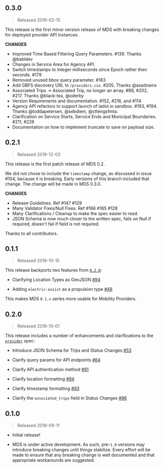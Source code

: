 ## 0.3.0 

> Released 2019-02-15

This release is the first minor version release of MDS with breaking changes for deployed provider API instances. 

**CHANGES** 

* Improved Time Based Filtering Query Parameters. #139. Thanks @babldev 
* Changes in Service Area for Agency API. 
* Switch timestamps to Integer milliseconds since Epoch rather then seconds. #179
* Removed unused bbox query parameter. #183
* Add GBFS discovery URL to `/providers.csv`. #205. Thanks @asadowns
* Associated Trips -> Associated Trip, no longer an array. #88, #202, #217. Thanks @black-tea, @oderby
* Version Requirements and documentation. #152, #216, and #114 
* Agency API refactors to support launch of ladot.io sandbox. #193, #194. Thanks @toddapetersen, @sebdiem, @cttengsfmta. 
* Clarification on Service Starts, Service Ends and Municipal Boundaries. #211, #226 
* Documentation on how to implement truncate to save on payload size. 

## 0.2.1

> Released 2018-12-03

This release is the first patch release of MDS 0.2. 

We did not chose to include the `timestamp` change, as discussed in issue #104, because it is breaking. Early versions of this branch included that change. The change will be made in MDS 0.3.0. 

**CHANGES**

* Release Guidelines. Ref  #147 #129 
* Many Validator Fixes/Null Fixes. Ref #166 #165 #128 
* Many Clarifications / Cleanup to make the spec easier to read. 
* JSON Schema is now much closer to the written spec, fails on Null if required, doesn't fail if field is not required. 

Thanks to all contributors. 

## 0.1.1

> Released 2018-10-15

This release backports two features from [`0.2.0`](https://github.com/CityOfLosAngeles/mobility-data-specification/releases/tag/0.2.0):

* Clarifying Location Types as GeoJSON [#94](https://github.com/CityOfLosAngeles/mobility-data-specification/pull/94)

* Adding `electric-assist` as a propulsion type [#48](https://github.com/CityOfLosAngeles/mobility-data-specification/pull/48)

This makes MDS `0.1.x` series more usable for Mobility Providers.

## 0.2.0

> Released 2018-10-01

This release includes a number of enhancements and clarifications to the [`provider`][provider] spec:

* Introduce JSON Schema for Trips and Status Changes [#53](https://github.com/CityOfLosAngeles/mobility-data-specification/pull/53)

* Clarify query params for API endpoints [#64](https://github.com/CityOfLosAngeles/mobility-data-specification/pull/64)

* Clarify API authentication method [#81](https://github.com/CityOfLosAngeles/mobility-data-specification/pull/81)

* Clarify location formatting [#94](https://github.com/CityOfLosAngeles/mobility-data-specification/pull/94)

* Clarify timestamp formatting [#93](https://github.com/CityOfLosAngeles/mobility-data-specification/pull/93)

* Clarify the `associated_trips` field in Status Changes [#96](https://github.com/CityOfLosAngeles/mobility-data-specification/pull/96)

## 0.1.0

> Released 2018-09-11

* Initial release!

* MDS is under active development. As such, pre-`1.0` versions may introduce breaking changes until things stabilize. Every effort will be made to ensure that any breaking change is well documented and that appropriate workarounds are suggested.

[provider]: https://github.com/CityOfLosAngeles/mobility-data-specification/tree/master/provider
